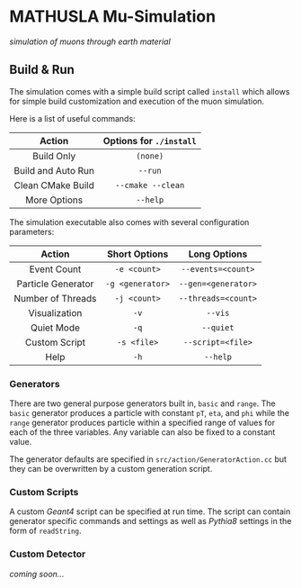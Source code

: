 # MATHUSLA Mu-Simulation
_simulation of muons through earth material_

## Build & Run

The simulation comes with a simple build script called `install` which allows for simple build customization and execution of the muon simulation.

Here is a list of useful commands:

| Action | Options for `./install` |
|:-:|:-:|
| Build Only | `(none)`  |
| Build and Auto Run | `--run`  |
| Clean CMake Build | `--cmake --clean` |
| More Options | `--help` |

The simulation executable also comes with several configuration parameters:

| Action | Short Options | Long Options |
|:-:|:-:|:-:|
| Event Count | `-e <count>` | `--events=<count>`  |
| Particle Generator | `-g <generator>` | `--gen=<generator>` |
| Number of Threads | `-j <count>`  | `--threads=<count>`  |
| Visualization  | `-v` | `--vis` |
| Quiet Mode  | `-q` | `--quiet` |
| Custom Script  | `-s <file>`  | `--script=<file>`  |
| Help | `-h` | `--help` |

### Generators

There are two general purpose generators built in, `basic` and `range`. The `basic` generator produces a particle with constant `pT`, `eta`, and `phi` while the `range` generator produces particle within a specified range of values for each of the three variables. Any variable can also be fixed to a constant value. 

The generator defaults are specified in `src/action/GeneratorAction.cc` but they can be overwritten by a custom generation script.

### Custom Scripts

A custom _Geant4_ script can be specified at run time. The script can contain generator specific commands and settings as well as _Pythia8_ settings in the form of `readString`.

### Custom Detector

_coming soon..._